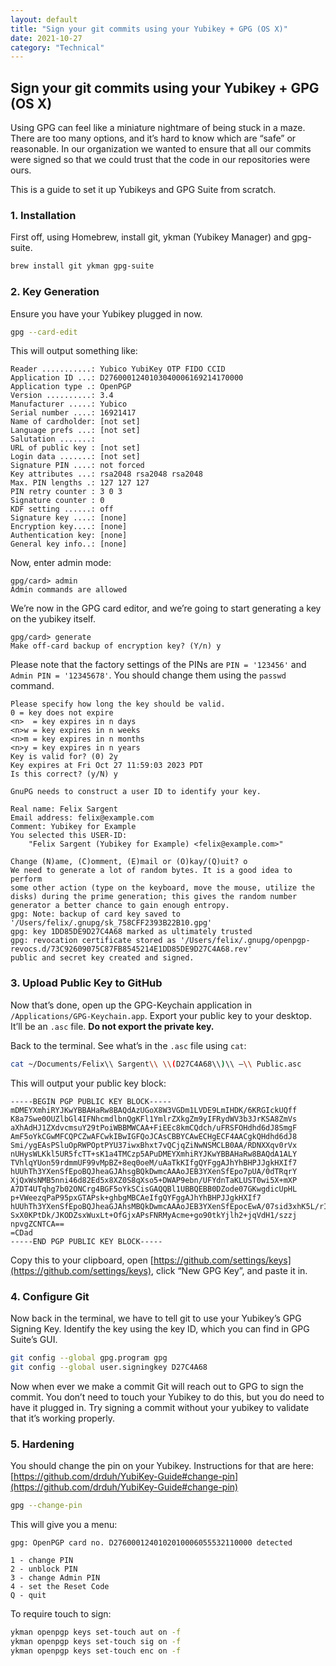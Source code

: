 ```yaml
---
layout: default
title: "Sign your git commits using your Yubikey + GPG (OS X)"
date: 2021-10-27
category: "Technical"
---
```


## Sign your git commits using your Yubikey + GPG (OS X)

Using GPG can feel like a miniature nightmare of being stuck in a maze. There are too many options, and it’s hard to know which are “safe” or reasonable. In our organization we wanted to ensure that all our commits were signed so that we could trust that the code in our repositories were ours.

This is a guide to set it up Yubikeys and GPG Suite from scratch.

### 1. Installation

First off, using Homebrew, install git, ykman (Yubikey Manager) and gpg-suite.

```bash
brew install git ykman gpg-suite
```

### 2. Key Generation

Ensure you have your Yubikey plugged in now.

```bash
gpg --card-edit
```

This will output something like:

```text
Reader ...........: Yubico YubiKey OTP FIDO CCID
Application ID ...: D2760001240103040006169214170000
Application type .: OpenPGP
Version ..........: 3.4
Manufacturer .....: Yubico
Serial number ....: 16921417
Name of cardholder: [not set]
Language prefs ...: [not set]
Salutation .......:
URL of public key : [not set]
Login data .......: [not set]
Signature PIN ....: not forced
Key attributes ...: rsa2048 rsa2048 rsa2048
Max. PIN lengths .: 127 127 127
PIN retry counter : 3 0 3
Signature counter : 0
KDF setting ......: off
Signature key ....: [none]
Encryption key....: [none]
Authentication key: [none]
General key info..: [none]
```

Now, enter admin mode:

```text
gpg/card> admin
Admin commands are allowed
```

We’re now in the GPG card editor, and we’re going to start generating a key on the yubikey itself.

```text
gpg/card> generate
Make off-card backup of encryption key? (Y/n) y
```

Please note that the factory settings of the PINs are `PIN = '123456'` and `Admin PIN = '12345678'`. You should change them using the `passwd` command.

```text
Please specify how long the key should be valid.
0 = key does not expire
<n>  = key expires in n days
<n>w = key expires in n weeks
<n>m = key expires in n months
<n>y = key expires in n years
Key is valid for? (0) 2y
Key expires at Fri Oct 27 11:59:03 2023 PDT
Is this correct? (y/N) y

GnuPG needs to construct a user ID to identify your key.

Real name: Felix Sargent
Email address: felix@example.com
Comment: Yubikey for Example
You selected this USER-ID:
    "Felix Sargent (Yubikey for Example) <felix@example.com>"

Change (N)ame, (C)omment, (E)mail or (O)kay/(Q)uit? o
We need to generate a lot of random bytes. It is a good idea to perform
some other action (type on the keyboard, move the mouse, utilize the
disks) during the prime generation; this gives the random number
generator a better chance to gain enough entropy.
gpg: Note: backup of card key saved to '/Users/felix/.gnupg/sk_758CFF2393B22B10.gpg'
gpg: key 1DD85DE9D27C4A68 marked as ultimately trusted
gpg: revocation certificate stored as '/Users/felix/.gnupg/openpgp-revocs.d/73C92609075C87FB8545214E1DD85DE9D27C4A68.rev'
public and secret key created and signed.
```

### 3. Upload Public Key to GitHub

Now that’s done, open up the GPG-Keychain application in `/Applications/GPG-Keychain.app`. Export your public key to your desktop. It’ll be an `.asc` file. **Do not export the private key.**

Back to the terminal. See what’s in the `.asc` file using `cat`:

```bash
cat ~/Documents/Felix\\ Sargent\\ \\(D27C4A68\\)\\ –\\ Public.asc
```

This will output your public key block:

```gpg
-----BEGIN PGP PUBLIC KEY BLOCK-----
mDMEYXmhiRYJKwYBBAHaRw8BAQdAzUGoX8W3VGDm1LVDE9LmIHDK/6KRGIckUQff
K8a7Swe0OUZlbGl4IFNhcmdlbnQgKFl1YmlrZXkgZm9yIFRydWV3b3JrKSA8ZmVs
aXhAdHJ1ZXdvcmsuY29tPoiWBBMWCAA+FiEEc8kmCQdch/uFRSFOHdhd6dJ8SmgF
AmF5oYkCGwMFCQPCZwAFCwkIBwIGFQoJCAsCBBYCAwECHgECF4AACgkQHdhd6dJ8
Smi/ygEAsPSluOpRWPOptPYU37iwxBhxt7vQCjqZiNwNSMCLB0AA/RDNXXqv0rVx
nUHysWLKkl5UR5fcTT+sK1a4TMCzp5APuDMEYXmhiRYJKwYBBAHaRw8BAQdA1ALY
TVhlqYUon59rdmmUF99vMpBZ+8eq0oeM/uAaTkKIfgQYFggAJhYhBHPJJgkHXIf7
hUUhTh3YXenSfEpoBQJheaGJAhsgBQkDwmcAAAoJEB3YXenSfEpo7pUA/0dTRqrY
XjQxWsNMB5nni46d82Ed5x8XZ0S8qXso5+DWAP9ebn/UFYdnTaKLUST0wi5X+mXP
A7DT4UTqhg7b02ONCrg4BGF5oYkSCisGAQQBl1UBBQEBB0DZode07GKwgdicUpHL
p+VWeezqPaP95pxGTAPsk+ghbgMBCAeIfgQYFggAJhYhBHPJJgkHXIf7
hUUhTh3YXenSfEpoBQJheaGJAhsMBQkDwmcAAAoJEB3YXenSfEpocEwA/07sid3xhK5L/rIe
SxX0KPtDk/JKODZsxWuxLt+OfGjxAPsFNRMyAcme+go90tkYjlh2+jqVdH1/szzj
npvgZCNTCA==
=CDad
-----END PGP PUBLIC KEY BLOCK-----
```

Copy this to your clipboard, open [https://github.com/settings/keys](https://github.com/settings/keys), click “New GPG Key”, and paste it in.

### 4. Configure Git

Now back in the terminal, we have to tell git to use your Yubikey’s GPG Signing Key. Identify the key using the key ID, which you can find in GPG Suite’s GUI.

```bash
git config --global gpg.program gpg
git config --global user.signingkey D27C4A68
```

Now when ever we make a commit Git will reach out to GPG to sign the commit. You don’t need to touch your Yubikey to do this, but you do need to have it plugged in. Try signing a commit without your yubikey to validate that it’s working properly.

### 5. Hardening

You should change the pin on your Yubikey. Instructions for that are here: [https://github.com/drduh/YubiKey-Guide#change-pin](https://github.com/drduh/YubiKey-Guide#change-pin)

```bash
gpg --change-pin
```

This will give you a menu:

```text
gpg: OpenPGP card no. D2760001240102010006055532110000 detected

1 - change PIN
2 - unblock PIN
3 - change Admin PIN
4 - set the Reset Code
Q - quit
```

To require touch to sign:

```bash
ykman openpgp keys set-touch aut on -f
ykman openpgp keys set-touch sig on -f
ykman openpgp keys set-touch enc on -f
```
